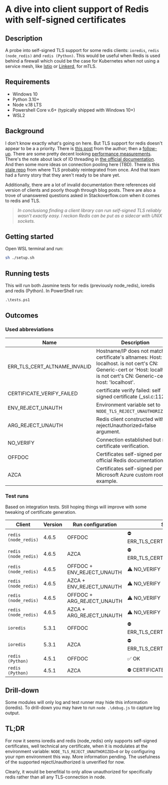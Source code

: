 # A dive into client support of Redis with self-signed certificates

## Description
A probe into self-signed TLS support for some redis clients: `ioredis`, `redis (node_redis)` and `redis (Python)`.
This would be useful when Redis is used behind a firewall which could be the case for Kubernetes when not using a
service mesh, like [Istio](https://istio.io/latest/about/service-mesh/) or [Linkerd](https://linkerd.io/), for mTLS.

## Requirements
- Windows 10
- Python 3.10+
- Node v.18 LTS
- Powershell Core v.6+ (typically shipped with Windows 10+)
- WSL2

## Background 
I don't know exactly what's going on here. But TLS support for redis doesn't appear to be a a priority. There is [this
post](http://antirez.com/news/96) from the author; then a [follow-up](http://antirez.com/news/118). There are some
pretty decent looking [performance measurements](https://github.com/redis/redis/issues/7595). There's the note about
lack of IO threading in [the official documentation](https://redis.io/docs/management/security/encryption/). And then 
some more ideas on connection pooling here (TBD). There is this [stale repo](https://github.com/josiahcarlson/redis-tls)
from where TLS probably reintegrated from once. And that team had a funny story that they aren't ready to be share yet.

Additionally, there are a lot of invalid documentation there references old version of clients and poorly though
through blog posts. There are also a trove of unanswered questions asked in Stackoverflow.com when it comes to redis and
TLS. 

> _In conclusiong finding a client library can run self-signed TLS reliably wasn't exactly easy. I reckon Redis can be
> put as a sidecar with UNIX sockets._

## Getting started
Open WSL terminal and run:

```zsh
sh ./setup.sh
```

## Running tests
This will run both Jasmine tests for redis (previously node_redis), ioredis and redis (Python). In PowerShell run:

```pwsh
.\tests.ps1
```

## Outcomes
### Used abbreviations
| Name | Description |
|------|------|
| ERR_TLS_CERT_ALTNAME_INVALID | Hostname/IP does not match certificate's altnames: Host: localhost. is not cert's CN: Generic-cert or 'Host: localhost. is not cert's CN: Generic-cert', host: 'localhost'. |
| CERTIFICATE_VERIFY_FAILED | certificate verify failed: self signed certificate (_ssl.c:1129). |
| ENV_REJECT_UNAUTH | Environment variable set to `NODE_TLS_REJECT_UNAUTHORIZED=0`. |
| ARG_REJECT_UNAUTH | Redis client constructed with rejectUnauthorized=false argument. |
| NO_VERIFY | Connection established but no certificate verification. |
| OFFDOC | Certificates self-signed per official Redis documentation. |
| AZCA | Certificates self-signed per Microsoft Azure custom root CA example. |

### Test runs
Based on integration tests. Still hoping things will improve with some tweaking of certificate generation.

| Client | Version | Run configuration | Status |
|------|------|------|------|
| `redis (node_redis)` | 4.6.5 | OFFDOC | ⛔ ERR_TLS_CERT_ALTNAME_INVALID |
| `redis (node_redis)` | 4.6.5 | AZCA  | ⛔ ERR_TLS_CERT_ALTNAME_INVALID |
| `redis (node_redis)` | 4.6.5 | OFFDOC + ENV_REJECT_UNAUTH | ⚠ NO_VERIFY |
| `redis (node_redis)` | 4.6.5 | AZCA + ENV_REJECT_UNAUTH | ⚠ NO_VERIFY |
| `redis (node_redis)` | 4.6.5 | OFFDOC + ARG_REJECT_UNAUTH | ⚠ NO_VERIFY |
| `redis (node_redis)` | 4.6.5 | AZCA + ARG_REJECT_UNAUTH | ⚠ NO_VERIFY |
| `ioredis` | 5.3.1 | OFFDOC | ⛔ ERR_TLS_CERT_ALTNAME_INVALID |
| `ioredis` | 5.3.1 | AZCA   | ⛔ ERR_TLS_CERT_ALTNAME_INVALID |
| `redis (Python)` | 4.5.1 | OFFDOC | ✅ OK |
| `redis (Python)` | 4.5.1 | AZCA | ⛔ CERTIFICATE_VERIFY_FAILED |

## Drill-down
Some modules will only log and test runner may hide this information (ioredis). To drill-down you may have to run
`node .\debug.js` to capture log output.

## TL;DR
For now it seems ioredis and redis (node_redis) only supports self-signed certificates, well technical any certificate,
when it is modulates at the environment variable: `NODE_TLS_REJECT_UNAUTHORIZED=0` or by configuring your npm
environment this way. More information pending. The usefulness of the supported rejectUnauthorized is unverified for 
now.

Clearly, it would be benefitial to only allow unauthorized for specifically redis rather than all any TLS-connection in
node.
